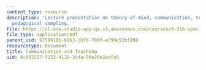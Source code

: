 ```yaml
---
content_type: resource
description: 'Lecture presentation on theory of mind, communication, teaching, and
  pedagogical sampling. '
file: https://ol-ocw-studio-app-qa.s3.amazonaws.com/courses/9-916-special-topics-social-animals-fall-2009/4c693217f2324126334a50e28e2edfa5_MIT9_916F09_lec07.pdf
file_type: application/pdf
parent_uid: 6759918b-6663-3b76-700f-e399e52bf208
resourcetype: Document
title: Communication and Teaching
uid: 4c693217-f232-4126-334a-50e28e2edfa5
---
```

